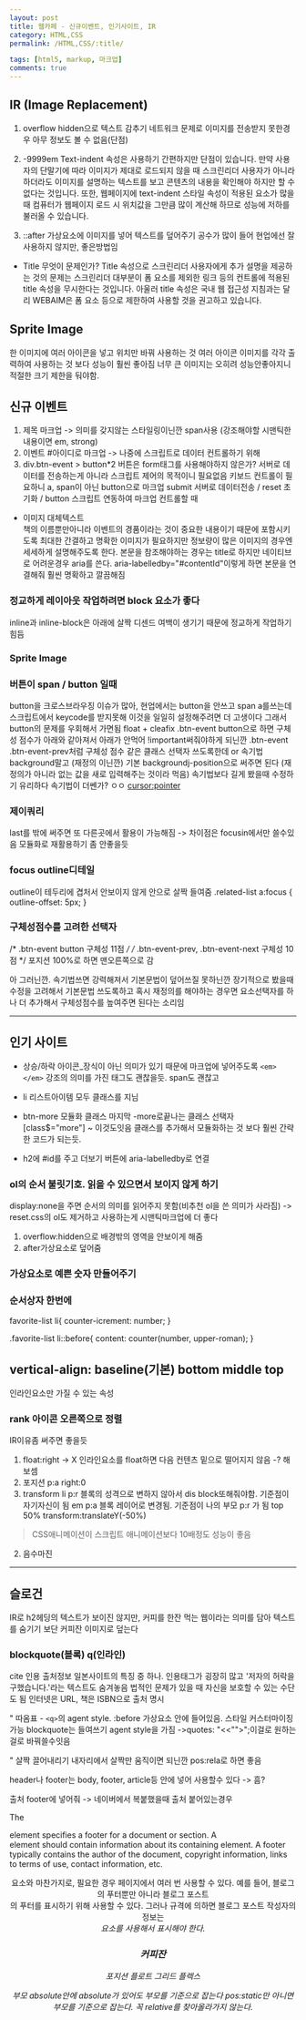 ```yaml
---
layout: post
title: 웹카페 - 신규이벤트, 인기사이트, IR
category: HTML,CSS
permalink: /HTML,CSS/:title/

tags: [html5, markup, 마크업]
comments: true
---
```


## IR (Image Replacement)

1. overflow hidden으로 텍스트 감추기
네트워크 문제로 이미지를 전송받지 못한경우 아무 정보도 볼 수 없음(단점)

3. -9999em
Text-indent 속성은 사용하기 간편하지만 단점이 있습니다. 만약 사용자의 단말기에 따라 이미지가 제대로 로드되지 않을 때 스크린리더 사용자가 아니라 하더라도 이미지를 설명하는 텍스트를 보고 콘텐츠의 내용을 확인해야 하지만 할 수 없다는 것입니다. 또한, 웹페이지에 text-indent 스타일 속성이 적용된 요소가 많을 때 컴퓨터가 웹페이지 로드 시 위치값을 그만큼 많이 계산해 하므로 성능에 저하를 불러올 수 있습니다.


2. ::after 가상요소에 이미지를 넣어 텍스트를 덮어주기
공수가 많이 들어 현업에선 잘 사용하지 않지만, 좋은방법임

* Title 무엇이 문제인가?
Title 속성으로 스크린리더 사용자에게 추가 설명을 제공하는 것의 문제는 스크린리더 대부분이 폼 요소를 제외한 링크 등의 컨트롤에 적용된 title 속성을 무시한다는 것입니다. 아울러 title 속성은 국내 웹 접근성 지침과는 달리 WEBAIM은 폼 요소 등으로 제한하여 사용할 것을 권고하고 있습니다.

## Sprite Image
한 이미지에 여러 아이콘을 넣고 위치만 바꿔 사용하는 것
여러 아이콘 이미지를 각각 출력하여 사용하는 것 보다 성능이 훨씬 좋아짐
너무 큰 이미지는 오히려 성능안좋아지니 적절한 크기 제한을 둬야함.

## 신규 이벤트

1. 제목 마크업 -> 의미를 갖지않는 스타일링이닌깐 span사용 (강조해야할 시맨틱한 내용이면 em, strong)
2. 이벤트 #아이디로 마크업 -> 나중에 스크립트로 데이터 컨트롤하기 위해
3. div.btn-event > button*2 
버튼은 form태그를 사용해야하지 않은가? 서버로 데이터를 전송하는게 아니라 스크립트 제어의 목적이니 필요없음 
키보드 컨트롤이 필요하니 a, span이 아닌 button으로 마크업
submit 서버로 데이터전송 / reset 초기화 /  button 스크립트 연동하여 마크업 컨트롤할 때

* 이미지 대체텍스트  
책의 이름뿐만아니라 이벤트의 경품이라는 것이 중요한 내용이기 때문에 포함시키도록
최대한 간결하고 명확한 이미지가 필요하지만
정보량이 많은 이미지의 경우엔 세세하게 설명해주도록 한다. 
본문을 참조해야하는 경우는 title로
하지만 네이티브로 어려운경우 aria를 쓴다. aria-labelledby="#contentId"이렇게 하면 본문을 연결해줘 훨씬 명확하고 깔끔해짐

### 정교하게 레이아웃 작업하려면 block 요소가 좋다
inline과 inline-block은 아래에 살짝 디센드 여백이 생기기 때문에 정교하게 작업하기 힘듬

### Sprite Image

### 버튼이 span / button 일때
button을 크로스브라우징 이슈가 많아, 
현업에서는 button을 안쓰고 span a를쓰는데 스크립트에서 keycode를 받지못해
이것을 일일히 설정해주려면 더 고생이다
그래서  button의 문제를 우회해서 가면됨 float + cleafix
.btn-event button으로 하면 구체성 점수가 아래와 같아져서
아래가 안먹어 !important써줘야하게 되닌깐
.btn-event .btn-event-prev처럼 구체성 점수 같은 클래스 선택자 쓰도록한데 
or
속기법 background말고 (재정의 이닌깐)
기본 backgroundj-position으로 써주면 된다 (재정의가 아니라 없는 값을 새로 입력해주는 것이라 먹음)
속기법보다 길게 봤을때 수정하기 유리하다
속기법이 더쎈가? ㅇㅇ
[cursor:pointer](http://naradesign.net/wp/2016/09/07/2197/)

### 제이쿼리 
last를 밖에 써주면 또 다른곳에서 활용이 가능해짐 -> 차이점은 focusin에서만 쓸수있음 모듈화로 재활용하기 좀 안좋을듯

### focus outline디테일
outline이 테두리에 겹처서 안보이지 않게 안으로 살짝 들여줌
.related-list a:focus {
  outline-offset: 5px;
}

### 구체성점수를 고려한 선택자
/* .btn-event button 구체성 11점 */
/* .btn-event-prev, .btn-event-next 구체성 10점 */
포지션 100%로 하면 맨오른쪽으로 감

아 그러닌깐. 
속기법쓰면 강력해져서 기본문법이 덮어쓰질 못하닌깐 
장기적으로 봤을때 수정을 고려해서 기본문법 쓰도록하고
혹시 재정의를 해야하는 경우면
요소선택자를 하나 더 추가해서 구체성점수를 높여주면 된다는 소리임


-----
## 인기 사이트

* 상승/하락 아이콘_장식이 아닌 의미가 있기 때문에 마크업에 넣어주도록
`<em></em>` 강조의 의미를 가진 태그도 괜찮을듯. span도 괜찮고

* li 리스트아이템 모두 클래스를 지님

* btn-more 모듈화
클래스 마지막 -more로끝나는 클래스 선택자
[class$="more"]
~ 이것도잇음
클래스를 추가해서 모듈화하는 것 보다 훨씬 간략한 코드가 되는듯.

* h2에 #id를 주고 더보기 버튼에 aria-labelledby로 연결

### ol의 순서 불릿기호. 읽을 수 있으면서 보이지 않게 하기
display:none을 주면 순서의 의미를 읽어주지 못함(비추천 ol을 쓴 의미가 사라짐)
-> reset.css의 ol도 제거하고 사용하는게 시맨틱마크업에 더 좋다

1. overflow:hidden으로 배경밖의 영역을 안보이게 해줌
2. after가상요소로 덮어줌

### 가상요소로 예쁜 숫자 만들어주기


### 순서상자 한번에 
favorite-list li{
    counter-icrement: number;
}

.favorite-list li::before{
    content: counter(number, upper-roman);
}

## vertical-align: baseline(기본) bottom middle top
인라인요소만 가질 수 있는 속성

### rank 아이콘 오른쪽으로 정렬
IR이유좀 써주면 좋을듯

1. float:right -> X
인라인요소를 float하면 다음 컨텐츠 밑으로 떨어지지 않음 -? 해보셈
2. 포지션
p:a
right:0
1. transform
li p:r 블록의 성격으로 변하지 않아서 dis block또해줘야함. 기준점이 자기자신이 됨
em p:a 블록 레이어로 변경됨. 기준점이 나의 부모 p:r 가 됨
   top 50%
   transform:translateY(-50%)
>CSS애니메이션이 스크립트 애니메이션보다 10배정도 성능이 좋음

2. 음수마진

--------
## 슬로건
IR로 h2헤딩의 텍스트가 보이진 않지만, 커피를 한잔 먹는 웹이라는 의미를 담아 텍스트를 숨기기 보단 커피잔 이미지로 덮는다

### blockquote(블록) q(인라인)
cite 인용 출처정보
일본사이트의 특징 중 하나. 인용태그가 굉장히 많고 '저자의 허락을 구했습니다.'라는 텍스트도 숨겨놓음
법적인 문제가 있을 때 자신을 보호할 수 있는 수단도 됨
인터넷은 URL, 책은 ISBN으로 출처 명시

" 따옴표 - `<q>`의 agent style. :before 가상요소 안에 들어있음. 스타일 커스터마이징 가능
blockquote는 들여쓰기 agent style을 가짐
->quotes: "<<"">";이걸로 원하는 걸로 바꿔쓸수잇음

" 살짝 끌어내리기
내자리에서 살짝만 움직이면 되닌깐
pos:rela로 하면 좋음

header나 footer는 body, footer, article등 안에 넣어 사용할수 있다 -> 흠?

출처 footer에 넣어줘 -> 네이버에서 복붙했을때 출처 붙어있는경우

The <footer> element specifies a footer for a document or section.
A <footer> element should contain information about its containing element.
A footer typically contains the author of the document, copyright information, links to terms of use, contact information, etc.

 <header> 요소와 마찬가지로, 필요한 경우 페이지에서 여러 번 사용할 수 있다. 예를 들어, 블로그의 푸터뿐만 아니라 블로그 포스트 <article>의 푸터를 표시하기 위해 사용할 수 있다. 그러나 규격에 의하면 블로그 포스트 작성자의 정보는 <address> 요소를 사용해서 표시해야 한다.

### 커피잔
포지션
플로트 
그리드
플렉스

부모 absolute안에 absolute가 있어도 부모를 기준으로 잡는다
pos:static만 아니면 부모를 기준으로 잡는다. 꼭 relative를 찾아올라가지 않는다. 
